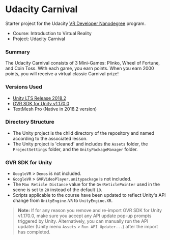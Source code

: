 # Udacity Carnival
Starter project for the Udacity [VR Developer Nanodegree](https://br.udacity.com/course/vr-developer-nanodegree--nd017) program.

- Course: Introduction to Virtual Reality
- Project: Udacity Carnival

### Summary
The Udacity Carnival consists of 3 Mini-Games: Plinko, Wheel of Fortune, and Coin Toss. With each game, you earn points. When you earn 2000 points, you will receive a virtual classic Carnival prize!


### Versions Used
- [Unity LTS Release 2018.2](https://store.unity.com/pt/download?ref=personal)
- [GVR SDK for Unity v1.170.0](https://github.com/googlevr/gvr-unity-sdk/releases/tag/v1.170.0)
- TextMesh Pro (Native in 2018.2 version)


### Directory Structure
- The Unity project is the child directory of the repository and named according to the associated lesson.
- The Unity project is 'cleaned' and includes the `Assets` folder, the `ProjectSettings` folder, and the `UnityPackageManager` folder.


### GVR SDK for Unity
- `GoogleVR` > `Demos` is not included.
- `GoogleVR` > `GVRVideoPlayer.unitypackage` is not included.
- The `Max Reticle Distance` value for the `GvrReticlePointer` used in the scene is set to `20` instead of the default `10`.
- Scripts applicable to the course have been updated to reflect Unity's API change from `UnityEngine.VR` to `UnityEngine.XR`.

>**Note:** If for any reason you remove and re-import GVR SDK for Unity v1.170.0, make sure you accept any API update pop-up prompts triggered by Unity. Alternatively, you can manually run the API updater (Unity menu `Assets` > `Run API Updater...`) after the import has completed.
